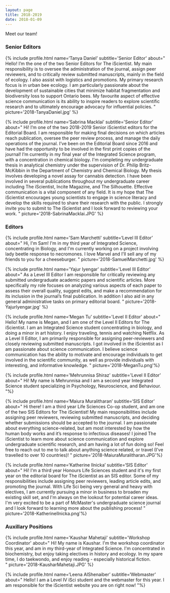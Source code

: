 ```yaml
---
layout: page
title: 2018-2019
date: 2018-01-09
---
```

Meet our team! 

### Senior Editors
{% include profile.html
name=‘Tanya Daniel’
subtitle='Senior Editor'
about="
Hello! I’m the one of the two Senior Editors for The iScientist. My main responsibility is to oversee the administration of the journal, assign peer reviewers, and to critically review submitted manuscripts, mainly in the field of ecology. I also assist with logistics and promotions.   My primary research focus is in urban bee ecology. I am particularly passionate about the development of sustainable cities that minimize habitat fragmentation and biodiversity loss to support Ontario bees.   My favourite aspect of effective science communication is its ability to inspire readers to explore scientific research and to ultimately encourage advocacy for influential policies. 
"
picture='2018-TanyaDaniel.jpg' %}

{% include profile.html
name=‘Sabrina Macklai’
subtitle='Senior Editor'
about="
Hi! I’m one of the two 2018-2019 Senior iScientist editors for the Editorial Board. I am responsible for making final decisions on which articles reach publication, oversee the peer review process, and manage the daily operations of the journal. I’ve been on the Editorial Board since 2016 and have had the opportunity to be involved in the first print copies of the journal!  I’m currently in my final year of the Integrated Science program, with a concentration in chemical biology. I'm completing my undergraduate thesis in analytical chemistry under the supervision of Dr. Philip Britz-McKibbin in the Department of Chemistry and Chemical Biology. My thesis involves developing a novel assay for cannabis detection. I have been involved in several publications throughout my undergraduate career including The iScientist, Incite Magazine, and The Silhouette. Effective communication is a vital component of any field. It is my hope that The iScientist encourages young scientists to engage in science literacy and develop the skills required to share their research with the public. I strongly invite you to submit to The iScientist and I look forward to reviewing your work.
" 
picture='2018-SabrinaMacklai.JPG' %}

### Editors
{% include profile.html
name='Sam Marchetti'
subtitle=‘Level III Editor’
about="
Hi, I'm Sam! I'm in my third year of Integrated Science, concentrating in Biology, and I'm currently working on a project involving lady beetle response to necromones. I love Marvel and I'll sell any of my friends to you for a cheeseburger.
"
picture='2018-SamuelMarchetti.jpg' %}

{% include profile.html
name='Yajur Iyengar'
subtitle='Level III Editor'
about="
As a Level III Editor I am responsible for critically reviewing any submitted undergraduate academic papers and scientific articles. More specifically my role focuses on analyzing various aspects of each paper to assess their overall quality, suggest edits, and make a recommendation for its inclusion in the journal’s final publication. In addition I also aid in any general administrative tasks on primary editorial board.
"
picture='2018-YajurIyengar.jpg' %}

{% include profile.html
name=‘Megan Tu’
subtitle='Level II Editor'
about="
Hello! My name is Megan, and I am one of the Level II Editors for The iScientist.  I am an Integrated Science student concentrating in biology, and doing a minor in art history.  I enjoy traveling, tennis and watching Netflix.   As a Level II Editor, I am primarily responsible for assigning peer-reviewers and closely reviewing submitted manuscripts. I got involved in the iScientist as I am passionate about science communication. I believe science communication has the ability to motivate and encourage individuals to get involved in the scientific community, as well as provide individuals with interesting, and informative knowledge. 
"
picture='2018-MeganTu.png'%}

{% include profile.html
name='Mehrunnisa Shiraz'
subtitle='Level II Editor'
about="
Hi! My name is Mehrunnisa and I am a second year Integrated Science student specializing in Psychology, Neuroscience, and Behaviour. 
"%}

{% include profile.html
name=‘Maiura Muralitharan’
subtitle=‘SIS Editor'
about="
Hi there! I am a third year Life Sciences Co-op student, and am one of the two SIS Editors for The iScientist! My main responsibilities include assigning peer reviewers, reviewing submitted manuscripts, and deciding whether submissions should be accepted to the journal. I am passionate about everything science-related, but am most interested by how the human body works and it’s response to infectious diseases! I joined The iScientist to learn more about science communication and explore undergraduate scientific research, and am having a lot of fun doing so! Feel free to reach out to me to talk about anything science related, or travel (I’ve travelled to over 10 countries)!
"
picture='2018-MaiuraMuralitharan.JPG'%}

{% include profile.html
name=‘Katherine Ilnicka’
subtitle=‘SIS Editor'
about="
Hi! I'm a third year Honours Life Sciences student and it's my first year on the editorial board for The iScientist as an SIS editor. Some of my responsibilities include assigning peer reviewers, leading article edits, and promoting the journal.  With Life Sci being very general and heavy with electives, I am currently pursuing a minor in business to broaden my existing skill set, and I'm always on the lookout for potential career ideas.  I'm very excited to be a part of McMaster's undergraduate science journal and I look forward to learning more about the publishing process!
"
picture='2018-KatherineIlnicka.png'%}

### Auxillary Positions
{% include profile.html
name='Kaushar Mahetaji'
subtitle='Workshop Coordinator'
about="
Hi! My name is Kaushar. I'm the workshop coordinator this year, and am in my third-year of Integrated Science. I'm concentrated in biochemistry, but enjoy taking electives in history and ecology. In my spare time, I do taekwondo, and enjoy reading - especially historical fiction.  
"
picture='2018-KausharMahetaji.JPG'
%}

{% include profile.html
name=‘Leena AlShenaiber’
subtitle=‘Webmaster'
about="
Hello! I am a Level IV iSci student and the webmaster for this year. I am responsible for the iScientist website you are on right now!
"%}
